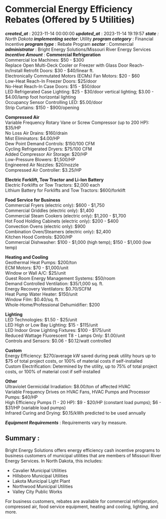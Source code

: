 # Commercial Energy Efficiency Rebates (Offered by 5 Utilities) 
 ***created_at*** : 2023-11-14 00:00:00 
 ***updated_at*** : 2023-11-14 19:19:57 
 ***state** : North Dakota 
 **implementing sector***: Utility 
 ***program category*** : Financial Incentive 
 ***program type*** : Rebate Program 
 ***sector*** : Commercial 
 ***administrator*** : Bright Energy Solutions/Missouri River Energy Services 
 ***Incentive Amount*** : **Commercial Refrigeration**  
Commercial Ice Machines: $50 - $300  
Replace Open Multi-Deck Cooler or Freezer with Glass Door Reach-In/Install
Retrofit Doors: $30 - $40/linear ft.  
Electronically Commutated Motors (ECMs) Fan Motors: $20 - $60  
Low-Heat Reach-In Freezer Doors: $25/door  
No-Heat Reach-In Case Doors: $15 - $50/door  
LED Refrigerated Case Lighting: $25 - $30/door vertical lighting; $3.00 -
$4.00/lamp foot horizontal lighting  
Occupancy Sensor Controlling LED: $5.00/door  
Strip Curtains: $150 - $900/opening  
  
**Compressed Air**  
Variable Frequency Rotary Vane or Screw Compressor (up to 200 HP): $35/HP  
No Loss Air Drains: $160/drain  
Mist Eliminators: $4.00/HP  
Dew Point Demand Controls: $150/100 CFM  
Cycling Refrigerated Dryers: $75/100 CFM  
Added Compressor Air Storage: $20/HP  
Low-Pressure Blowers: $1,500/HP  
Engineered Air Nozzles: $20/nozzle  
Compressed Air Controller: $3.25/HP  
  
**Electric Forklift, Tow Tractor and Li-Ion Battery**  
Electric Forklifts or Tow Tractors: $2,000 each  
Lithium Battery for Forklifts and Tow Tractors: $600/forklift  
  
**Food Service for Business**  
Commercial Fryers (electric only): $600 - $1,750  
Commercial Griddles (electric only): $1,400  
Commercial Steam Cookers (electric only): $1,200 - $1,700  
Hot Food Holding Cabinets (electric only): $200 - $400  
Convection Ovens (electric only): $900  
Combination Oven/Steamers (electric only): $2,400  
Kitchen Hood Controls: $200/HP  
Commercial Dishwasher: $100 - $1,000 (high temp); $150 - $1,000 (low temp)  
  
**Heating and Cooling**  
Geothermal Heat Pumps: $200/ton  
ECM Motors: $70 - $1,000/unit  
Window or Wall A/C: $25/unit  
Guest Room Energy Management Systems: $50/room  
Demand Controlled Ventilation: $35/1,000 sq. ft.  
Energy Recovery Ventilators: $0.70/SCFM  
Heat Pump Water Heater: $150/unit  
Window Film: $0.40/sq. ft.  
Whole-Home/Professional Dehumidifier: $200  
  
**Lighting**  
LED Technologies: $1.50 - $25/unit  
LED High or Low Bay Lighting: $15 - $115/unit  
LED Indoor Grow Lighting Fixtures: $100 - $175/unit  
Reduced Wattage Fluorescent T8 - Lamps Only: $1.00/unit  
Controls and Sensors: $0.06 - $0.12/watt controlled  
  
**Custom**  
Energy Efficiency: $270/average kW saved during peak utility hours up to $75
of total project costs, or 100% of material costs if self-installed  
Custom Electrification: Determined by the utility, up to 75% of total project
costs, or 100% of material cost if self-installed  
  
**Other**  
Ultraviolet Germicidal Irradiation: $8.00/ton of affected HVAC  
Variable Frequency Drives on HVAC Fans, HVAC Pumps and Processor Pumps: $40/HP  
High Efficiency Pumps (1 - 20 HP): $9 - $20/HP (constant load pumps); $6 -
$31/HP (variable load pumps)  
Infrared Curing and Drying: $0.15/kWh predicted to be used annually

 
 ***Equipment Requirements*** : Requirements vary by measure.

 
 ## Summary : 
 Bright Energy Solutions offers energy efficiency cash incentive programs to
business customers of municipal utilities that are members of Missouri River
Energy Services. In North Dakota, this includes:

  * Cavalier Municipal Utilities
  * Hillsboro Municipal Utilities
  * Lakota Municipal Light Plant
  * Northwood Municipal Utilities
  * Valley City Public Works

For business customers, rebates are available for commercial refrigeration,
compressed air, food service equipment, heating and cooling, lighting, and
more.

 
 
